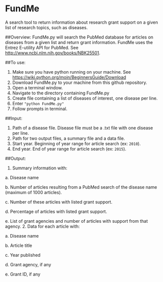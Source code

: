 # FundMe
A search tool to return information about research grant support on a given list of research topics, such as diseases.

##Overview:
FundMe.py will search the PubMed database for articles on diseases from a given list and return grant information. 
FundMe uses the Entrez E-utility API for PubMed. See http://www.ncbi.nlm.nih.gov/books/NBK25501. 

##To use:
1. Make sure you have python running on your machine. See https://wiki.python.org/moin/BeginnersGuide/Download
2. Download FundMe.py to your machine from this github repository.
3. Open a terminal window.
4. Navigate to the directory containing FundMe.py
5. Create file containing a list of diseases of interest, one disease per line.
6. Enter `"python FundMe.py"`
7. Follow prompts in terminal.

##Input:
1. Path of a disease file. Disease file must be a .txt file with one disease per line.
2. Path for two output files, a summary file and a data file.
3. Start year. Beginning of year range for article search (ex: `2010`).
4. End year. End of year range for article search (ex: `2015`).

##Output:
1. Summary information with:
   
  a. Disease name

  b. Number of articles resulting from a PubMed search of the disease name (maximum of 1000 articles).
    
  c. Number of these articles with listed grant support.
    
  d. Percentage of articles with listed grant support.
    
  e. List of grant agencies and number of articles with support from that agency.
2. Data for each article with:
    
  a. Disease name

  b. Article title

  c. Year published

  d. Grant agency, if any

  e. Grant ID, if any

